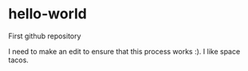 # hello-world
First github repository
 
I need to make an edit to ensure that this process works :). I like space tacos.
